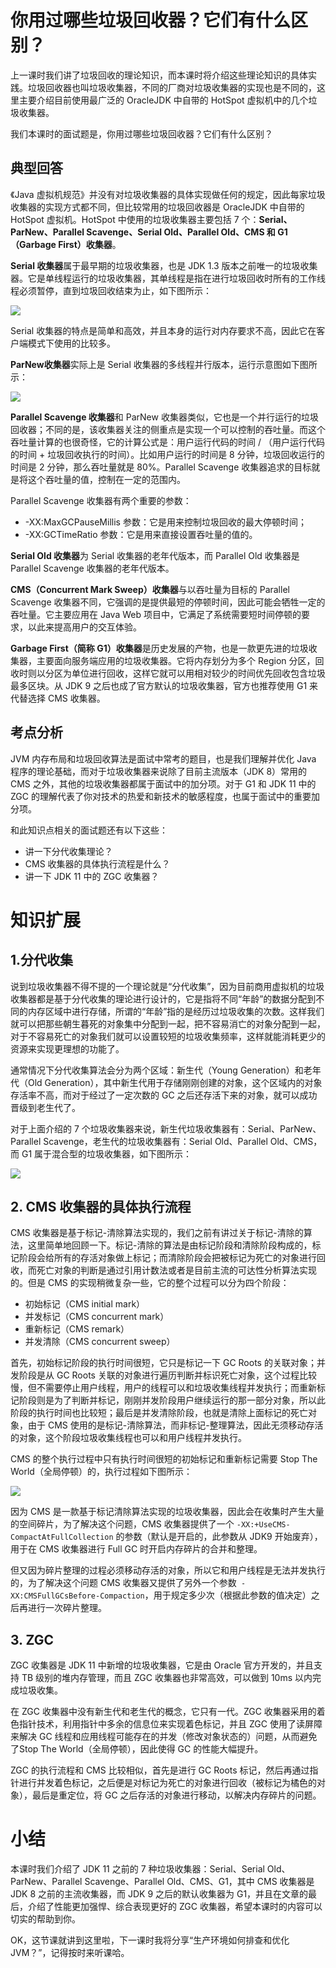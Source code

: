 # 你用过哪些垃圾回收器？它们有什么区别？

上一课时我们讲了垃圾回收的理论知识，而本课时将介绍这些理论知识的具体实践。垃圾回收器也叫垃圾收集器，不同的厂商对垃圾收集器的实现也是不同的，这里主要介绍目前使用最广泛的 OracleJDK 中自带的 HotSpot 虚拟机中的几个垃圾收集器。

我们本课时的面试题是，你用过哪些垃圾回收器？它们有什么区别？

## 典型回答
《Java 虚拟机规范》并没有对垃圾收集器的具体实现做任何的规定，因此每家垃圾收集器的实现方式都不同，但比较常用的垃圾回收器是 OracleJDK 中自带的 HotSpot 虚拟机。HotSpot 中使用的垃圾收集器主要包括 7 个：**Serial、ParNew、Parallel Scavenge、Serial Old、Parallel Old、CMS 和 G1（Garbage First）收集器**。

 **Serial 收集器**属于最早期的垃圾收集器，也是 JDK 1.3 版本之前唯一的垃圾收集器。它是单线程运行的垃圾收集器，其单线程是指在进行垃圾回收时所有的工作线程必须暂停，直到垃圾回收结束为止，如下图所示：

![](https://gitee.com/krislin_zhao/IMGcloud/raw/master/img/20200619133514.png)

Serial 收集器的特点是简单和高效，并且本身的运行对内存要求不高，因此它在客户端模式下使用的比较多。

**ParNew收集器**实际上是 Serial 收集器的多线程并行版本，运行示意图如下图所示：

![](https://gitee.com/krislin_zhao/IMGcloud/raw/master/img/20200619133550.png)

**Parallel Scavenge 收集器**和 ParNew 收集器类似，它也是一个并行运行的垃圾回收器；不同的是，该收集器关注的侧重点是实现一个可以控制的吞吐量。而这个吞吐量计算的也很奇怪，它的计算公式是：用户运行代码的时间 / （用户运行代码的时间 + 垃圾回收执行的时间）。比如用户运行的时间是 8 分钟，垃圾回收运行的时间是 2 分钟，那么吞吐量就是 80%。Parallel Scavenge 收集器追求的目标就是将这个吞吐量的值，控制在一定的范围内。

Parallel Scavenge 收集器有两个重要的参数：

* -XX:MaxGCPauseMillis 参数：它是用来控制垃圾回收的最大停顿时间；
* -XX:GCTimeRatio 参数：它是用来直接设置吞吐量的值的。

**Serial Old 收集器**为 Serial 收集器的老年代版本，而 Parallel Old 收集器是 Parallel Scavenge 收集器的老年代版本。

**CMS（Concurrent Mark Sweep）收集器**与以吞吐量为目标的 Parallel Scavenge 收集器不同，它强调的是提供最短的停顿时间，因此可能会牺牲一定的吞吐量。它主要应用在 Java Web 项目中，它满足了系统需要短时间停顿的要求，以此来提高用户的交互体验。

**Garbage First（简称 G1）收集器**是历史发展的产物，也是一款更先进的垃圾收集器，主要面向服务端应用的垃圾收集器。它将内存划分为多个 Region 分区，回收时则以分区为单位进行回收，这样它就可以用相对较少的时间优先回收包含垃圾最多区块。从 JDK 9 之后也成了官方默认的垃圾收集器，官方也推荐使用 G1 来代替选择 CMS 收集器。

## 考点分析
JVM 内存布局和垃圾回收算法是面试中常考的题目，也是我们理解并优化 Java 程序的理论基础，而对于垃圾收集器来说除了目前主流版本（JDK 8）常用的 CMS 之外，其他的垃圾收集器都属于面试中的加分项。对于 G1 和 JDK 11 中的 ZGC 的理解代表了你对技术的热爱和新技术的敏感程度，也属于面试中的重要加分项。

和此知识点相关的面试题还有以下这些：

* 讲一下分代收集理论？
* CMS 收集器的具体执行流程是什么？
* 讲一下 JDK 11 中的 ZGC 收集器？

# 知识扩展
## 1.分代收集

说到垃圾收集器不得不提的一个理论就是“分代收集”，因为目前商用虚拟机的垃圾收集器都是基于分代收集的理论进行设计的，它是指将不同“年龄”的数据分配到不同的内存区域中进行存储，所谓的“年龄”指的是经历过垃圾收集的次数。这样我们就可以把那些朝生暮死的对象集中分配到一起，把不容易消亡的对象分配到一起，对于不容易死亡的对象我们就可以设置较短的垃圾收集频率，这样就能消耗更少的资源来实现更理想的功能了。

通常情况下分代收集算法会分为两个区域：新生代（Young Generation）和老年代（Old Generation），其中新生代用于存储刚刚创建的对象，这个区域内的对象存活率不高，而对于经过了一定次数的 GC 之后还存活下来的对象，就可以成功晋级到老生代了。

对于上面介绍的 7 个垃圾收集器来说，新生代垃圾收集器有：Serial、ParNew、Parallel Scavenge，老生代的垃圾收集器有：Serial Old、Parallel Old、CMS，而 G1 属于混合型的垃圾收集器，如下图所示：

![](https://gitee.com/krislin_zhao/IMGcloud/raw/master/img/20200619134108.png)

## 2. CMS 收集器的具体执行流程
CMS 收集器是基于标记-清除算法实现的，我们之前有讲过关于标记-清除的算法，这里简单地回顾一下。标记-清除的算法是由标记阶段和清除阶段构成的，标记阶段会给所有的存活对象做上标记；而清除阶段会把被标记为死亡的对象进行回收，而死亡对象的判断是通过引用计数法或者是目前主流的可达性分析算法实现的。但是 CMS 的实现稍微复杂一些，它的整个过程可以分为四个阶段：

* 初始标记（CMS initial mark）
* 并发标记（CMS concurrent mark）
* 重新标记（CMS remark）
* 并发清除（CMS concurrent sweep）

首先，初始标记阶段的执行时间很短，它只是标记一下 GC Roots 的关联对象；并发阶段是从 GC Roots 关联的对象进行遍历判断并标识死亡对象，这个过程比较慢，但不需要停止用户线程，用户的线程可以和垃圾收集线程并发执行；而重新标记阶段则是为了判断并标记，刚刚并发阶段用户继续运行的那一部分对象，所以此阶段的执行时间也比较短；最后是并发清除阶段，也就是清除上面标记的死亡对象，由于 CMS 使用的是标记-清除算法，而非标记-整理算法，因此无须移动存活的对象，这个阶段垃圾收集线程也可以和用户线程并发执行。

CMS 的整个执行过程中只有执行时间很短的初始标记和重新标记需要 Stop The World（全局停顿）的，执行过程如下图所示：

![](https://gitee.com/krislin_zhao/IMGcloud/raw/master/img/20200619134706.png)

因为 CMS 是一款基于标记清除算法实现的垃圾收集器，因此会在收集时产生大量的空间碎片，为了解决这个问题，CMS 收集器提供了一个 `-XX:+UseCMS-CompactAtFullCollection` 的参数（默认是开启的，此参数从 JDK9 开始废弃），用于在 CMS 收集器进行 Full GC 时开启内存碎片的合并和整理。

但又因为碎片整理的过程必须移动存活的对象，所以它和用户线程是无法并发执行的，为了解决这个问题 CMS 收集器又提供了另外一个参数` -XX:CMSFullGCsBefore-Compaction`，用于规定多少次（根据此参数的值决定）之后再进行一次碎片整理。

## 3. ZGC
ZGC 收集器是 JDK 11 中新增的垃圾收集器，它是由 Oracle 官方开发的，并且支持 TB 级别的堆内存管理，而且 ZGC 收集器也非常高效，可以做到 10ms 以内完成垃圾收集。

在 ZGC 收集器中没有新生代和老生代的概念，它只有一代。ZGC 收集器采用的着色指针技术，利用指针中多余的信息位来实现着色标记，并且 ZGC 使用了读屏障来解决 GC 线程和应用线程可能存在的并发（修改对象状态的）问题，从而避免了Stop The World（全局停顿），因此使得 GC 的性能大幅提升。

ZGC 的执行流程和 CMS 比较相似，首先是进行 GC Roots 标记，然后再通过指针进行并发着色标记，之后便是对标记为死亡的对象进行回收（被标记为橘色的对象），最后是重定位，将 GC 之后存活的对象进行移动，以解决内存碎片的问题。

# 小结
本课时我们介绍了 JDK 11 之前的 7 种垃圾收集器：Serial、Serial Old、ParNew、Parallel Scavenge、Parallel Old、CMS、G1，其中 CMS 收集器是 JDK 8 之前的主流收集器，而 JDK 9 之后的默认收集器为 G1，并且在文章的最后，介绍了性能更加强悍、综合表现更好的 ZGC 收集器，希望本课时的内容可以切实的帮助到你。

OK，这节课就讲到这里啦，下一课时我将分享“生产环境如何排查和优化 JVM？”，记得按时来听课哈。